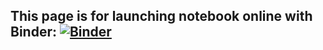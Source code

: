 ## This page is for launching notebook online with Binder: [![Binder](https://mybinder.org/badge_logo.svg)](http://mybinder.org/v2/gh/binder-examples/r/master?urlpath=rstudio)
